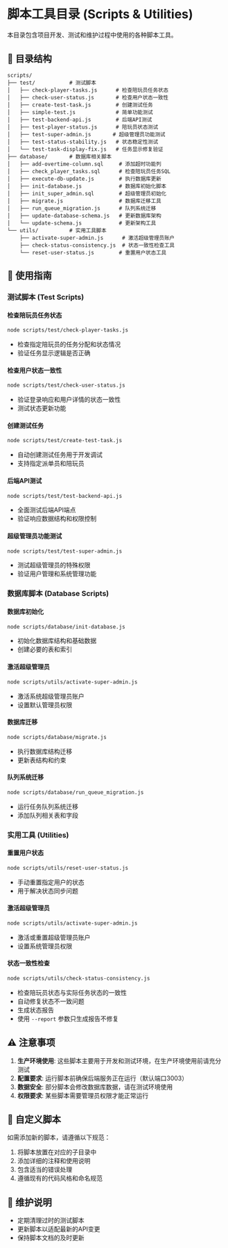 # 脚本工具目录 (Scripts & Utilities)

本目录包含项目开发、测试和维护过程中使用的各种脚本工具。

## 📁 目录结构

```
scripts/
├── test/           # 测试脚本
│   ├── check-player-tasks.js      # 检查陪玩员任务状态
│   ├── check-user-status.js       # 检查用户状态一致性
│   ├── create-test-task.js        # 创建测试任务
│   ├── simple-test.js             # 简单功能测试
│   ├── test-backend-api.js        # 后端API测试
│   ├── test-player-status.js      # 陪玩员状态测试
│   ├── test-super-admin.js       # 超级管理员功能测试
│   ├── test-status-stability.js   # 状态稳定性测试
│   └── test-task-display-fix.js   # 任务显示修复验证
├── database/       # 数据库相关脚本
│   ├── add-overtime-column.sql     # 添加超时功能列
│   ├── check_player_tasks.sql      # 检查陪玩员任务SQL
│   ├── execute-db-update.js        # 执行数据库更新
│   ├── init-database.js            # 数据库初始化脚本
│   ├── init_super_admin.sql        # 超级管理员初始化
│   ├── migrate.js                  # 数据库迁移工具
│   ├── run_queue_migration.js      # 队列系统迁移
│   ├── update-database-schema.js   # 更新数据库架构
│   └── update-schema.js            # 更新架构工具
└── utils/          # 实用工具脚本
    ├── activate-super-admin.js      # 激活超级管理员账户
    ├── check-status-consistency.js  # 状态一致性检查工具
    └── reset-user-status.js        # 重置用户状态工具
```

## 🚀 使用指南

### 测试脚本 (Test Scripts)

#### 检查陪玩员任务状态
```bash
node scripts/test/check-player-tasks.js
```
- 检查指定陪玩员的任务分配和状态情况
- 验证任务显示逻辑是否正确

#### 检查用户状态一致性
```bash
node scripts/test/check-user-status.js
```
- 验证登录响应和用户详情的状态一致性
- 测试状态更新功能

#### 创建测试任务
```bash
node scripts/test/create-test-task.js
```
- 自动创建测试任务用于开发调试
- 支持指定派单员和陪玩员

#### 后端API测试
```bash
node scripts/test/test-backend-api.js
```
- 全面测试后端API端点
- 验证响应数据结构和权限控制

#### 超级管理员功能测试
```bash
node scripts/test/test-super-admin.js
```
- 测试超级管理员的特殊权限
- 验证用户管理和系统管理功能

### 数据库脚本 (Database Scripts)

#### 数据库初始化
```bash
node scripts/database/init-database.js
```
- 初始化数据库结构和基础数据
- 创建必要的表和索引

#### 激活超级管理员
```bash
node scripts/utils/activate-super-admin.js
```
- 激活系统超级管理员账户
- 设置默认管理员权限

#### 数据库迁移
```bash
node scripts/database/migrate.js
```
- 执行数据库结构迁移
- 更新表结构和约束

#### 队列系统迁移
```bash
node scripts/database/run_queue_migration.js
```
- 运行任务队列系统迁移
- 添加队列相关表和字段

### 实用工具 (Utilities)

#### 重置用户状态
```bash
node scripts/utils/reset-user-status.js
```
- 手动重置指定用户的状态
- 用于解决状态同步问题

#### 激活超级管理员
```bash
node scripts/utils/activate-super-admin.js
```
- 激活或重置超级管理员账户
- 设置系统管理员权限

#### 状态一致性检查
```bash
node scripts/utils/check-status-consistency.js
```
- 检查陪玩员状态与实际任务状态的一致性
- 自动修复状态不一致问题
- 生成状态报告
- 使用 `--report` 参数只生成报告不修复

## ⚠️ 注意事项

1. **生产环境使用**: 这些脚本主要用于开发和测试环境，在生产环境使用前请充分测试
2. **配置要求**: 运行脚本前确保后端服务正在运行（默认端口3003）
3. **数据安全**: 部分脚本会修改数据库数据，请在测试环境使用
4. **权限要求**: 某些脚本需要管理员权限才能正常运行

## 🔧 自定义脚本

如需添加新的脚本，请遵循以下规范：
1. 将脚本放置在对应的子目录中
2. 添加详细的注释和使用说明
3. 包含适当的错误处理
4. 遵循现有的代码风格和命名规范

## 📝 维护说明

- 定期清理过时的测试脚本
- 更新脚本以适配最新的API变更
- 保持脚本文档的及时更新